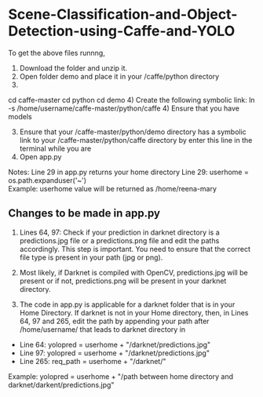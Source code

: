 # Scene-Classification-and-Object-Detection-using-Caffe-and-YOLO
To get the above files runnng,
1) Download the folder and unzip it.
2) Open folder demo and place it in your /caffe/python directory
3) 
cd caffe-master
cd python
cd demo
4) Create the following symbolic link:
ln -s /home/username/caffe-master/python/caffe
4) Ensure that you have models


3) Ensure that your /caffe-master/python/demo directory has a symbolic link to your /caffe-master/python/caffe directory by enter this line in the terminal while you are 
4) Open app.py

Notes:
Line 29 in app.py returns your home directory
Line 29: userhome = os.path.expanduser('~')    
Example: userhome value will be returned as /home/reena-mary

## Changes to be made in app.py
1) Lines 64, 97: Check if your prediction in darknet directory is a predictions.jpg file or a predictions.png file and edit the paths accordingly. This step is important. You need to ensure that the correct file type is present in your path (jpg or png).

2) Most likely, if Darknet is compiled with OpenCV, predictions.jpg will be present or if not,  predictions.png will be present in your darknet directory.

3) The code in app.py is applicable for a darknet folder that is in your Home Directory. If darknet is not in your Home directory, then, in Lines 64, 97 and 265, edit the path by appending your path after /home/username/ that leads to darknet directory in
- Line 64:  yolopred = userhome + "/darknet/predictions.jpg"
- Line 97:  yolopred = userhome + "/darknet/predictions.jpg"
- Line 265: req_path = userhome + "/darknet/"

 Example: yolopred = userhome + "/path between home directory and darknet/darkent/predictions.jpg"

